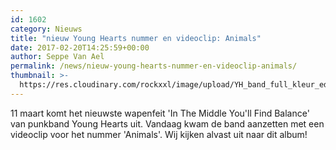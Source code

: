 ```yaml
---
id: 1602
category: Nieuws
title: "nieuw Young Hearts nummer en videoclip: Animals"
date: 2017-02-20T14:25:59+00:00
author: Seppe Van Ael
permalink: /news/nieuw-young-hearts-nummer-en-videoclip-animals/
thumbnail: >-
  https://res.cloudinary.com/rockxxl/image/upload/YH_band_full_kleur_edit.jpg
---
```

11 maart komt het nieuwste wapenfeit 'In The Middle You'll Find Balance' van punkband Young Hearts uit. Vandaag kwam de band aanzetten met een videoclip voor het nummer 'Animals'. Wij kijken alvast uit naar dit album!
